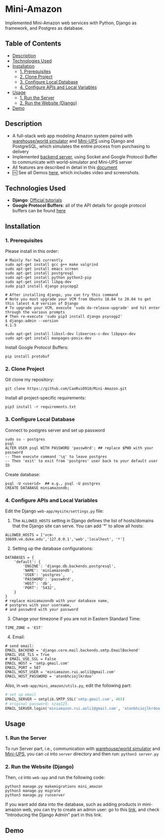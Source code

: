 # Mini-Amazon
Implemented Mini-Amazon web services with Python, Django as framework, and Postgres as database.

## Table of Contents
- [Description](#description)
- [Technologies Used](#Technologies-Used)
- [Installation](#installation)
  - [1. Prerequisites](#1-prerequisites)
  - [2. Clone Project](#2-clone-project)
  - [3. Configure Local Database](#3-configure-local-database)
  - [4. Configure APIs and Local Variables](#4-configure-apis-and-local-variables)
- [Usage](#usage)
  - [1. Run the Server](#1-run-the-server)
  - [2. Run the Website (Django)](#2-run-the-website-django)
- [Demo](#demo)


## Description
- A full-stack web app modeling Amazon system paired with [warehouse/world simulator](https://github.com/yunjingliu96/world_simulator_exec) and [Mini-UPS](https://github.com/FANFANFAN2506/Mini_UPS) using Django and PostgreSQL, which simulates the entire process from purchasing to delivery
- Implemented [backend server](https://github.com/CaoRui0910/Mini-Amazon/tree/main/server), using Socket and Google Protocol Buffer to communicate with world-simulator and Mini-UPS server
- All features are described in detail in this [document](https://github.com/CaoRui0910/Mini-Amazon/blob/main/differentiation.pdf)
- 🆒 See all Demos [here](#demo), which includes video and screenshots.

## Technologies Used
- **Django**: [Official tutorials](https://docs.djangoproject.com/en/4.2/intro/tutorial01/)
- **Google Protocol Buffers**: all of the API details for google protocol buffers can be found [here](https://protobuf.dev/reference/)

## Installation
### 1. Prerequisites
Please install in this order:
```
# Mainly for hw1 currently
sudo apt-get install gcc g++ make valgrind
sudo apt-get install emacs screen
sudo apt-get install postgresql
sudo apt-get install python python3-pip
sudo apt-get install libpq-dev
sudo pip3 install django psycopg2 

# After installing django, you can try this command
# Note you must upgrade your VCM from Ubuntu 18.04 to 20.04 to get this latest 4.0 version of Django
# To upgrade your VCM, execute 'sudo do-release-upgrade' and hit enter through the various prompts
# Then re-execute 'sudo pip3 install django psycogp2'
$ django-admin --version
4.1.5

sudo apt-get install libssl-dev libxerces-c-dev libpqxx-dev
sudo apt-get install manpages-posix-dev
```
Install Google Protocol Buffers:
```
pip install protobuf
```

### 2. Clone Project
Git clone my repository:
```
git clone https://github.com/CaoRui0910/Mini-Amazon.git
```
Install all project-specific requirements:
```
pip3 install -r requirements.txt
```
### 3. Configure Local Database
Connect to postgres server and set up password
```
sudo su - postgres
psql
ALTER USER psql WITH PASSWORD 'passw0rd'; ## replace $PWD with your password
-- Then execute command '\q' to leave postgres
-- Then 'exit' to exit from 'postgres' user back to your default user ID
```

Create database:
```
psql -U <userid>  ## e.g., psql -U postgres
CREATE DATABASE miniamazondb;
```

### 4. Configure APIs and Local Variables
Edit the Django `web-app/mysite/settings.py` file:
1. The `ALLOWED_HOSTS` setting in Django defines the list of hosts/domains that the Django site can serve. You can add '*' to allow all hosts:
```
ALLOWED_HOSTS = ['vcm-30609.vm.duke.edu','127.0.0.1','web','localhost', '*']
```
2. Setting up the database configurations:
```
DATABASES = {
    'default': {
        'ENGINE': 'django.db.backends.postgresql',
        'NAME': 'miniamazondb',
        'USER': 'postgres',
        'PASSWORD': 'passw0rd',
        'HOST': 'db',
        'PORT': '5432',
    }
}
# replace miniamazondb with your database name, 
# postgres with your username, 
# and passw0rd with your password
```
3. Change your timezone if you are not in Eastern Standard Time:
```
TIME_ZONE = 'EST'
```
4. Email:
```
# send email:
EMAIL_BACKEND = 'django.core.mail.backends.smtp.EmailBackend'
EMAIL_USE_TLS = True
# EMAIL_USE_SSL = False
EMAIL_HOST = 'smtp.gmail.com'
EMAIL_PORT = 587
EMAIL_HOST_USER = 'miniamazon.rui.aoli1@gmail.com'
EMAIL_HOST_PASSWORD = 'atonbhciojlkrdoo'
```
Also, in `web-app/mini_amazon/utils.py`, edit the following part:
```python
# set up email
EMAIL_SERVER = smtplib.SMTP_SSL('smtp.gmail.com', 465)
# original password: xzaq123.
EMAIL_SERVER.login('miniamazon.rui.aoli1@gmail.com', 'atonbhciojlkrdoo')
```

## Usage
### 1. Run the Server
To run Server part, i.e., communication with [warehouse/world simulator](https://github.com/yunjingliu96/world_simulator_exec) and [Mini-UPS](https://github.com/FANFANFAN2506/Mini_UPS), you can `cd` into `server` directory and then run:
`python3 server.py`

### 2. Run the Website (Django)
Then, `cd` into `web-app` and run the following code:
```
python3 manage.py makemigrations mini_amazon
python3 manage.py migrate
python3 manage.py runserver
```
If you want add data into the database, such as adding products in mini-amazon web, you can try to create an admin user: go to this [link](https://docs.djangoproject.com/en/4.2/intro/tutorial02/), and check "Introducing the Django Admin" part in this link.


## Demo

